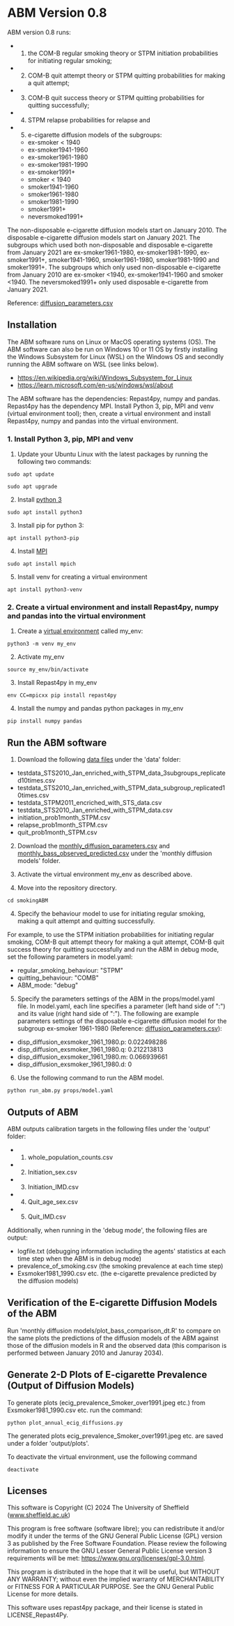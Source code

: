 
# ABM Version 0.8

ABM version 0.8 runs:
- 1) the COM-B regular smoking theory or STPM initiation probabilities for initiating regular smoking;
- 2) COM-B quit attempt theory or STPM quitting probabilities for making a quit attempt;
- 3) COM-B quit success theory or STPM quitting probabilities for quitting successfully;
- 4) STPM relapse probabilities for relapse and
- 5) e-cigarette diffusion models of the subgroups: 
  - ex-smoker < 1940
  - ex-smoker1941-1960
  - ex-smoker1961-1980
  - ex-smoker1981-1990
  - ex-smoker1991+
  - smoker < 1940 
  - smoker1941-1960
  - smoker1961-1980
  - smoker1981-1990
  - smoker1991+
  - neversmoked1991+

The non-disposable e-cigarette diffusion models start on January 2010. The disposable e-cigarette diffusion models start on January 2021. The subgroups which used both non-disposable and disposable e-cigarette from January 2021 are ex-smoker1961-1980, ex-smoker1981-1990, ex-smoker1991+, smoker1941-1960, smoker1961-1980, smoker1981-1990 and smoker1991+. The subgroups which only used non-disposable e-cigarette from January 2010 are ex-smoker <1940, ex-smoker1941-1960 and smoker <1940. The neversmoked1991+ only used disposable e-cigarette from January 2021. 

Reference: [diffusion_parameters.csv](https://drive.google.com/file/d/1oZKEOfHmTnquZi_8lStQP7RuIGoLA_2Z/view)

## Installation

The ABM software runs on Linux or MacOS operating systems (OS). The ABM software can also be run on Windows 10 or 11 OS by firstly installing the Windows Subsystem for Linux (WSL) on the Windows OS and secondly running the ABM software on WSL (see links below). 

- https://en.wikipedia.org/wiki/Windows_Subsystem_for_Linux
- https://learn.microsoft.com/en-us/windows/wsl/about

The ABM software has the dependencies: Repast4py, numpy and pandas. Repast4py has the dependency MPI. Install Python 3, pip, MPI and venv (virtual environment tool); then, create a virtual environment and install Repast4py, numpy and pandas into the virtual environment.

### 1. Install Python 3, pip, MPI and venv

1. Update your Ubuntu Linux with the latest packages by running the following two commands:
```
sudo apt update 
```
```
sudo apt upgrade
```
2. Install [python 3](https://www.makeuseof.com/install-python-ubuntu/) 
```
sudo apt install python3
```
3.	Install pip for python 3:
```  
apt install python3-pip
```
4.	Install [MPI](https://repast.github.io/repast4py.site/guide/user_guide.html)
```
sudo apt install mpich
```
5.	Install venv for creating a virtual environment
```
apt install python3-venv
```
### 2. Create a virtual environment and install Repast4py, numpy and pandas into the virtual environment
1. Create a [virtual environment](https://linuxopsys.com/topics/create-python-virtual-environment-on-ubuntu) called my_env: 
```
python3 -m venv my_env
```
2.	Activate my_env
```  
source my_env/bin/activate
```
3. Install Repast4py in my_env
```
env CC=mpicxx pip install repast4py
```
4. Install the numpy and pandas python packages in my_env
```
pip install numpy pandas
```
## Run the ABM software
1. Download the following [data files](https://drive.google.com/drive/u/1/folders/1HVtjLumfBiwaYsj0k9p_YA8DKIror6Jx) under the 'data' folder:

- testdata_STS2010_Jan_enriched_with_STPM_data_3subgroups_replicated10times.csv
- testdata_STS2010_Jan_enriched_with_STPM_data_subgroup_replicated10times.csv
- testdata_STPM2011_encriched_with_STS_data.csv
- testdata_STS2010_Jan_enriched_with_STPM_data.csv
- initiation_prob1month_STPM.csv
- relapse_prob1month_STPM.csv
- quit_prob1month_STPM.csv

2. Download the [monthly_diffusion_parameters.csv](https://drive.google.com/drive/u/1/folders/1BL8bcnzSBpwPEKwiWj5TXH5-MRyNwOx2) and [monthly_bass_observed_predicted.csv](https://drive.google.com/drive/u/1/folders/1BL8bcnzSBpwPEKwiWj5TXH5-MRyNwOx2) under the 'monthly diffusion models' folder.

3. Activate the virtual environment my_env as described above.

4. Move into the repository directory.

```
cd smokingABM
```

4. Specify the behaviour model to use for initiating regular smoking, making a quit attempt and quitting successfully.

For example, to use the STPM initiation probabilities for initiating regular smoking, COM-B quit attempt theory for making a quit attempt, COM-B quit success theory for quitting successfully and run the ABM in debug mode, set the following parameters in model.yaml: 

- regular_smoking_behaviour: "STPM"
- quitting_behaviour: "COMB"
- ABM_mode: "debug"

5. Specify the parameters settings of the ABM in the props/model.yaml file. In model.yaml, each line specifies a parameter (left hand side of ":") and its value (right hand side of ":"). The following are example parameters settings of the disposable e-cigarette diffusion model for the subgroup ex-smoker 1961-1980 (Reference: [diffusion_parameters.csv](https://drive.google.com/file/d/1oZKEOfHmTnquZi_8lStQP7RuIGoLA_2Z/view)):

- disp_diffusion_exsmoker_1961_1980.p: 0.022498286
- disp_diffusion_exsmoker_1961_1980.q: 0.212213813
- disp_diffusion_exsmoker_1961_1980.m: 0.066939661
- disp_diffusion_exsmoker_1961_1980.d: 0

6. Use the following command to run the ABM model.

```
python run_abm.py props/model.yaml
```

## Outputs of ABM

ABM outputs calibration targets in the following files under the 'output' folder:
- 1) whole_population_counts.csv
- 2) Initiation_sex.csv
- 3) Initiation_IMD.csv
- 4) Quit_age_sex.csv
- 5) Quit_IMD.csv

Additionally, when running in the 'debug mode', the following files are output:

- logfile.txt (debugging information including the agents' statistics at each time step when the ABM is in debug mode)
- prevalence_of_smoking.csv (the smoking prevalence at each time step)
- Exsmoker1981_1990.csv etc. (the e-cigarette prevalence predicted by the diffusion models)

## Verification of the E-cigarette Diffusion Models of the ABM

Run 'monthly diffusion models/plot_bass_comparison_dt.R' to compare on the same plots the predictions of the diffusion models of the ABM against those of the diffusion models in R and the observed data (this comparison is performed between January 2010 and Januray 2034). 

## Generate 2-D Plots of E-cigarette Prevalence (Output of Diffusion Models)

To generate plots (ecig_prevalence_Smoker_over1991.jpeg etc.) from Exsmoker1981_1990.csv etc. run the command:
```
python plot_annual_ecig_diffusions.py
```
The generated plots ecig_prevalence_Smoker_over1991.jpeg etc. are saved under a folder 'output/plots'.

To deactivate the virtual environment, use the following command 
```
deactivate
```
## Licenses

This software is Copyright (C) 2024 The University of Sheffield (www.sheffield.ac.uk)

This program is free software (software libre); you can redistribute it and/or modify it under
the terms of the GNU General Public License (GPL) version 3 as published by the Free Software
Foundation. Please review the following information to ensure the GNU Lesser General Public
License version 3 requirements will be met: https://www.gnu.org/licenses/gpl-3.0.html.

This program is distributed in the hope that it will be useful, but WITHOUT ANY WARRANTY;
without even the implied warranty of MERCHANTABILITY or FITNESS FOR A PARTICULAR PURPOSE.
See the GNU General Public License for more details.

This software uses repast4py package, and their license is stated in LICENSE_Repast4Py.